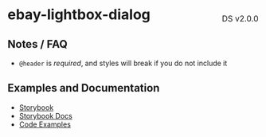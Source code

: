 <h1 style='display: flex; justify-content: space-between; align-items: center;'>
    <span>
        ebay-lightbox-dialog
    </span>
    <span style='font-weight: normal; font-size: medium; margin-bottom: -15px;'>
        DS v2.0.0
    </span>
</h1>

## Notes / FAQ

- `@header` is _required_, and styles will break if you do not include it

## Examples and Documentation

- [Storybook](https://ebay.github.io/evo-web/ebayui-core/?path=/story/dialogs-ebay-lightbox-dialog)
- [Storybook Docs](https://ebay.github.io/evo-web/ebayui-core/?path=/docs/dialogs-ebay-lightbox-dialog)
- [Code Examples](https://github.com/eBay/evo-web/tree/main/packages/ebayui-core/src/components/ebay-lightbox-dialog/examples)
